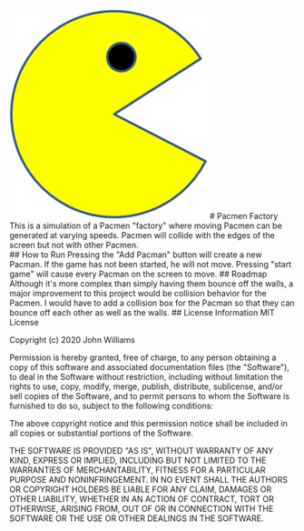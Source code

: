 <img src="PacMan1.png">
# Pacmen Factory
This is a simulation of a Pacmen "factory" where moving Pacmen can be generated at varying speeds.
Pacmen will collide with the edges of the screen but not with other Pacmen. <br>
## How to Run
Pressing the "Add Pacman" button will create a new Pacman. If the game has not been started, he will not move. 
Pressing "start game" will cause every Pacman on the screen to move.
## Roadmap
Although it's more complex than simply having them bounce off the walls, a major improvement to this project would be collision behavior for the Pacmen. I would have to add a collision box for the Pacman so that they can bounce off each other as well as the walls. 
## License Information
<body> MIT License

Copyright (c) 2020 John Williams

Permission is hereby granted, free of charge, to any person obtaining a copy
of this software and associated documentation files (the "Software"), to deal
in the Software without restriction, including without limitation the rights
to use, copy, modify, merge, publish, distribute, sublicense, and/or sell
copies of the Software, and to permit persons to whom the Software is
furnished to do so, subject to the following conditions:

The above copyright notice and this permission notice shall be included in all
copies or substantial portions of the Software.

THE SOFTWARE IS PROVIDED "AS IS", WITHOUT WARRANTY OF ANY KIND, EXPRESS OR
IMPLIED, INCLUDING BUT NOT LIMITED TO THE WARRANTIES OF MERCHANTABILITY,
FITNESS FOR A PARTICULAR PURPOSE AND NONINFRINGEMENT. IN NO EVENT SHALL THE
AUTHORS OR COPYRIGHT HOLDERS BE LIABLE FOR ANY CLAIM, DAMAGES OR OTHER
LIABILITY, WHETHER IN AN ACTION OF CONTRACT, TORT OR OTHERWISE, ARISING FROM,
OUT OF OR IN CONNECTION WITH THE SOFTWARE OR THE USE OR OTHER DEALINGS IN THE
SOFTWARE.
  </body>

